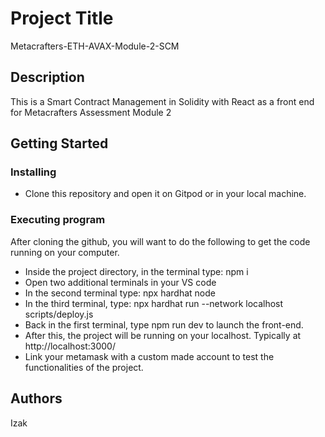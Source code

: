 # Project Title

Metacrafters-ETH-AVAX-Module-2-SCM

## Description

This is a Smart Contract Management in Solidity with React as a front end for Metacrafters Assessment Module 2

## Getting Started

### Installing

* Clone this repository and open it on Gitpod or in your local machine.

### Executing program

After cloning the github, you will want to do the following to get the code running on your computer.

* Inside the project directory, in the terminal type: npm i
* Open two additional terminals in your VS code
* In the second terminal type: npx hardhat node
* In the third terminal, type: npx hardhat run --network localhost scripts/deploy.js
* Back in the first terminal, type npm run dev to launch the front-end.
* After this, the project will be running on your localhost. Typically at http://localhost:3000/
* Link your metamask with a custom made account to test the functionalities of the project.

## Authors

Izak
